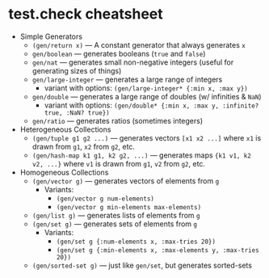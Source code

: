 # test.check cheatsheet

- Simple Generators
  - `(gen/return x)` — A constant generator that always generates `x`
  - `gen/boolean` — generates booleans (`true` and `false`)
  - `gen/nat` — generates small non-negative integers (useful for generating sizes of things)
  - `gen/large-integer` — generates a large range of integers
    - variant with options: `(gen/large-integer* {:min x, :max y})`
  - `gen/double` — generates a large range of doubles (w/ infinities & `NaN`)
    - variant with options: `(gen/double* {:min x, :max y, :infinite? true, :NaN? true})`
  - `gen/ratio` — generates ratios (sometimes integers)
- Heterogeneous Collections
  - `(gen/tuple g1 g2 ...)` — generates vectors `[x1 x2 ...]` where `x1`
    is drawn from `g1`, `x2` from `g2`, etc.
  - `(gen/hash-map k1 g1, k2 g2, ...)` — generates maps `{k1 v1, k2 v2, ...}`
    where `v1` is drawn from `g1`, `v2` from `g2`, etc.
- Homogeneous Collections
  - `(gen/vector g)` — generates vectors of elements from `g`
    - Variants:
      - `(gen/vector g num-elements)`
      - `(gen/vector g min-elements max-elements)`
  - `(gen/list g)` — generates lists of elements from `g`
  - `(gen/set g)` — generates sets of elements from `g`
    - Variants:
      - `(gen/set g {:num-elements x, :max-tries 20})`
      - `(gen/set g {:min-elements x, :max-elements y, :max-tries 20})`
  - `(gen/sorted-set g)` — just like `gen/set`, but generates sorted-sets
